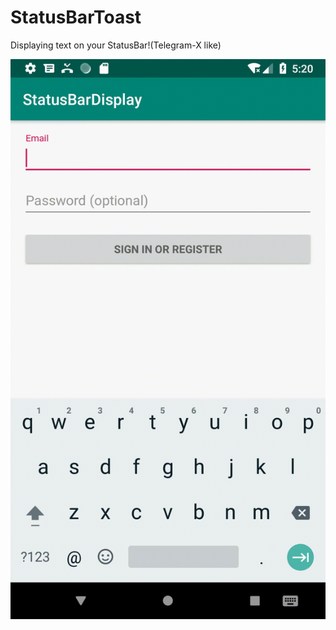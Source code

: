 StatusBarToast
==============

Displaying text on your StatusBar!(Telegram-X like)


![demo](demo/demo.gif)
